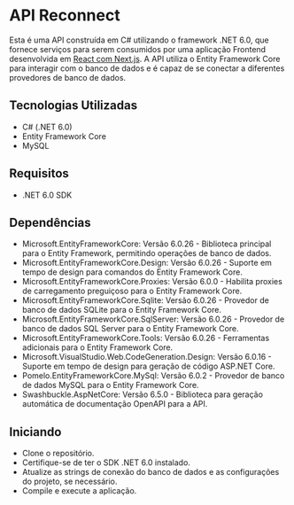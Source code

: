 # API Reconnect
Esta é uma API construída em C# utilizando o framework .NET 6.0, que fornece serviços para serem consumidos por uma aplicação Frontend desenvolvida em [React com Next.js]( https://github.com/49ersRecode/ReconnectReactNext). 
A API utiliza o Entity Framework Core para interagir com o banco de dados e é capaz de se conectar a diferentes provedores de banco de dados.

## Tecnologias Utilizadas
- C# (.NET 6.0)
- Entity Framework Core
- MySQL
## Requisitos
- .NET 6.0 SDK

## Dependências

- Microsoft.EntityFrameworkCore: Versão 6.0.26 - Biblioteca principal para o Entity Framework, permitindo operações de banco de dados.
- Microsoft.EntityFrameworkCore.Design: Versão 6.0.26 - Suporte em tempo de design para comandos do Entity Framework Core.
- Microsoft.EntityFrameworkCore.Proxies: Versão 6.0.0 - Habilita proxies de carregamento preguiçoso para o Entity Framework Core.
- Microsoft.EntityFrameworkCore.Sqlite: Versão 6.0.26 - Provedor de banco de dados SQLite para o Entity Framework Core.
- Microsoft.EntityFrameworkCore.SqlServer: Versão 6.0.26 - Provedor de banco de dados SQL Server para o Entity Framework Core.
- Microsoft.EntityFrameworkCore.Tools: Versão 6.0.26 - Ferramentas adicionais para o Entity Framework Core.
- Microsoft.VisualStudio.Web.CodeGeneration.Design: Versão 6.0.16 - Suporte em tempo de design para geração de código ASP.NET Core.
- Pomelo.EntityFrameworkCore.MySql: Versão 6.0.2 - Provedor de banco de dados MySQL para o Entity Framework Core.
- Swashbuckle.AspNetCore: Versão 6.5.0 - Biblioteca para geração automática de documentação OpenAPI para a API.

## Iniciando
- Clone o repositório.
- Certifique-se de ter o SDK .NET 6.0 instalado.
- Atualize as strings de conexão do banco de dados e as configurações do projeto, se necessário.
- Compile e execute a aplicação.
